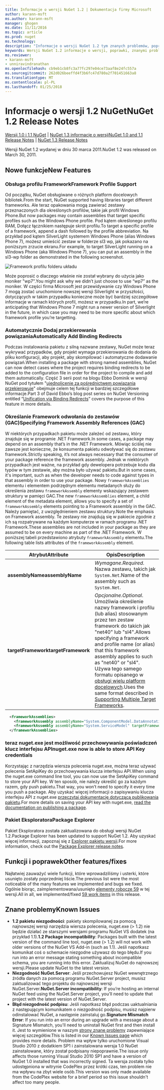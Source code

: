 ```yaml
---
title: Informacje o wersji NuGet 1.2 | Dokumentacja firmy Microsoft
author: karann-msft
ms.author: karann-msft
manager: ghogen
ms.date: 11/11/2016
ms.topic: article
ms.prod: nuget
ms.technology: 
description: "Informacje o wersji NuGet 1.2 tym znanych problemów, poprawki, dodatkowe funkcje i dcr."
keywords: Wersji NuGet 1.2 informacje o wersji, poprawki, znanymi problemami, nowe funkcje, dcr
ms.reviewer:
- karann-msft
- unniravindranathan
ms.openlocfilehash: cb9eb1cb8fc3a77fc297e04ce73aaf8e24fc557a
ms.sourcegitcommit: 262d026beeffd4f3b6fc47d780a2f701451663a8
ms.translationtype: MT
ms.contentlocale: pl-PL
ms.lasthandoff: 01/25/2018
---
```

# <a name="nuget-12-release-notes"></a><span data-ttu-id="90b23-104">Informacje o wersji 1.2 NuGet</span><span class="sxs-lookup"><span data-stu-id="90b23-104">NuGet 1.2 Release Notes</span></span>

<span data-ttu-id="90b23-105">[Wersji 1.0 i 1.1 NuGet](../release-notes/nuget-1.1.md) | [NuGet 1.3 informacje o wersji](../release-notes/nuget-1.3.md)</span><span class="sxs-lookup"><span data-stu-id="90b23-105">[NuGet 1.0 and 1.1 Release Notes](../release-notes/nuget-1.1.md) | [NuGet 1.3 Release Notes](../release-notes/nuget-1.3.md)</span></span>

<span data-ttu-id="90b23-106">Wersji NuGet 1.2 wydanej w dniu 30 marca 2011.</span><span class="sxs-lookup"><span data-stu-id="90b23-106">NuGet 1.2 was released on March 30, 2011.</span></span>

## <a name="new-features"></a><span data-ttu-id="90b23-107">Nowe funkcje</span><span class="sxs-lookup"><span data-stu-id="90b23-107">New Features</span></span>

### <a name="framework-profile-support"></a><span data-ttu-id="90b23-108">Obsługa profilu Framework</span><span class="sxs-lookup"><span data-stu-id="90b23-108">Framework Profile Support</span></span>

<span data-ttu-id="90b23-109">Od początku, NuGet obsługiwane o różnych platform docelowych bibliotek.</span><span class="sxs-lookup"><span data-stu-id="90b23-109">From the start, NuGet supported having libraries target different frameworks.</span></span> <span data-ttu-id="90b23-110">Ale teraz opakowania mogą zawierać zestawy przeznaczonych dla określonych profilów, takie jak profil Windows Phone.</span><span class="sxs-lookup"><span data-stu-id="90b23-110">But now packages may contain assemblies that target specific profiles such as the Windows Phone profile.</span></span> <span data-ttu-id="90b23-111">Pod kątem określonego profilu RAM, Dołącz łącznikiem następuje skrót profilu.</span><span class="sxs-lookup"><span data-stu-id="90b23-111">To target a specific profile of a framework, append a dash followed by the profile abbreviation.</span></span> <span data-ttu-id="90b23-112">Na przykład pod kątem SilverLight systemem Windows Phone (alias Windows Phone 7), możesz umieścić zestaw w folderze sl3 wp, jak pokazano na poniższym zrzucie ekranu.</span><span class="sxs-lookup"><span data-stu-id="90b23-112">For example, to target SilverLight running on a Windows Phone (aka Windows Phone 7), you can put an assembly in the sl3-wp folder as demonstrated in the following screenshot.</span></span>

![Framework profilu folderu układu](./media/framework-profile-support.png)

<span data-ttu-id="90b23-114">Może poprosić o dlaczego właśnie nie został wybrany do użycia jako moniker "wp7".</span><span class="sxs-lookup"><span data-stu-id="90b23-114">You might ask why we didn’t just choose to use “wp7” as the moniker.</span></span> <span data-ttu-id="90b23-115">W części firma Microsoft jest przewidywanie czy Windows Phone 7 mogą zostać uruchomione nowszej wersji Silverlight w przyszłości, dotyczących w takim przypadku konieczne może być bardziej szczegółowe informacje w ramach których profil, możesz w przypadku.</span><span class="sxs-lookup"><span data-stu-id="90b23-115">In part, we’re anticipating that Windows Phone 7 might run a newer version of Silverlight in the future, in which case you may need to be more specific about which framework profile you’re targetting.</span></span>

### <a name="automatically-add-binding-redirects"></a><span data-ttu-id="90b23-116">Automatycznie Dodaj przekierowania powiązania</span><span class="sxs-lookup"><span data-stu-id="90b23-116">Automatically Add Binding Redirects</span></span>

<span data-ttu-id="90b23-117">Podczas instalowania pakietu z silną nazwane zestawy, NuGet może teraz wykrywać przypadków, gdy projekt wymaga przekierowania do dodania do pliku konfiguracji, aby projekt, aby skompilować i automatyczne dodawanie powiązań.</span><span class="sxs-lookup"><span data-stu-id="90b23-117">When installing a package with strong named assemblies, NuGet can now detect cases where the project requires binding redirects to be added to the configuration file in order for the project to compile and add them automatically.</span></span> <span data-ttu-id="90b23-118">Część 3 serii post na blogu Ebbo Dominik w wersji NuGet pod tytułem "[ujednolicenie za pośrednictwem powiązania przekierowuje](http://blog.davidebbo.com/2011/01/nuget-versioning-part-3-unification-via.html)" obejmuje celem tej funkcji w bardziej szczegółowe informacje.</span><span class="sxs-lookup"><span data-stu-id="90b23-118">Part 3 of David Ebbo’s blog post series on NuGet Versioning entitled “[Unification via Binding Redirects](http://blog.davidebbo.com/2011/01/nuget-versioning-part-3-unification-via.html)” covers the purpose of this feature in more details.</span></span>

<a name="framework-assembly-refs"></a>

### <a name="specifying-framework-assembly-references-gac"></a><span data-ttu-id="90b23-119">Określanie Framework odwołania do zestawów (GAC)</span><span class="sxs-lookup"><span data-stu-id="90b23-119">Specifying Framework Assembly References (GAC)</span></span>

<span data-ttu-id="90b23-120">W niektórych przypadkach pakietu może zależeć od zestawu, który znajduje się w programie .NET Framework.</span><span class="sxs-lookup"><span data-stu-id="90b23-120">In some cases, a package may depend on an assembly that’s in the .NET Framework.</span></span> <span data-ttu-id="90b23-121">Mówiąc ściślej nie zawsze jest konieczne, że konsumenta pakietu odwoływać się do zestawu framework.</span><span class="sxs-lookup"><span data-stu-id="90b23-121">Strictly speaking, it’s not always necessary that the consumer of your package reference the framework assembly.</span></span> <span data-ttu-id="90b23-122">Jednak w niektórych przypadkach jest ważne, na przykład gdy dewelopera potrzebuje kodu dla typów w tym zestawie, aby można było używać pakietu.</span><span class="sxs-lookup"><span data-stu-id="90b23-122">But in some cases, it's important, such as when the developer needs to code against types in that assembly in order to use your package.</span></span> <span data-ttu-id="90b23-123">Nowy `frameworkAssemblies` elementu i elementem podrzędnym elementu metadanych służy do określenia zestawu `frameworkAssembly` elementy wskazujący zestawem struktury w pamięci GAC.</span><span class="sxs-lookup"><span data-stu-id="90b23-123">The new `frameworkAssemblies` element, a child element of the metadata element, allows you to specify a set of `frameworkAssembly` elements pointing to a Framework assembly in the GAC.</span></span> <span data-ttu-id="90b23-124">Należy pamiętać, z uwzględnieniem zestawu struktury.</span><span class="sxs-lookup"><span data-stu-id="90b23-124">Note the emphasis on Framework assembly.</span></span>
<span data-ttu-id="90b23-125">Te zestawy nie znajdują się w pakiecie zgodnie z ich są rozpatrywane na każdym komputerze w ramach programu .NET Framework.</span><span class="sxs-lookup"><span data-stu-id="90b23-125">These assemblies are not included in your package as they are assumed to be on every machine  as part of the .NET Framework.</span></span> <span data-ttu-id="90b23-126">W poniższej tabeli przedstawiono atrybuty `frameworkAssembly` elementu.</span><span class="sxs-lookup"><span data-stu-id="90b23-126">The following table lists attributes of the `frameworkAssembly` element.</span></span>


|<span data-ttu-id="90b23-127">Atrybut</span><span class="sxs-lookup"><span data-stu-id="90b23-127">Attribute</span></span> |<span data-ttu-id="90b23-128">Opis</span><span class="sxs-lookup"><span data-stu-id="90b23-128">Description</span></span>|
|----------------|-----------|
|<span data-ttu-id="90b23-129">**assemblyName**</span><span class="sxs-lookup"><span data-stu-id="90b23-129">**assemblyName**</span></span>|<span data-ttu-id="90b23-130">*Wymagane*.</span><span class="sxs-lookup"><span data-stu-id="90b23-130">*Required*.</span></span> <span data-ttu-id="90b23-131">Nazwa zestawu, takich jak `System.Net`.</span><span class="sxs-lookup"><span data-stu-id="90b23-131">Name of the assembly such as `System.Net`.</span></span>|
|<span data-ttu-id="90b23-132">**targetFramework**</span><span class="sxs-lookup"><span data-stu-id="90b23-132">**targetFramework**</span></span>|<span data-ttu-id="90b23-133">*Opcjonalne*.</span><span class="sxs-lookup"><span data-stu-id="90b23-133">*Optional*.</span></span> <span data-ttu-id="90b23-134">Umożliwia określenie nazwy framework i profilu (lub alias) stosowanym przez ten zestaw framework do takich jak "net40" lub "sl4".</span><span class="sxs-lookup"><span data-stu-id="90b23-134">Allows specifying a framework and profile name (or alias) that this framework assembly applies to such as "net40" or "sl4".</span></span> <span data-ttu-id="90b23-135">Używa tego samego formatu opisanego w [obsługi wielu platform docelowych](../create-packages/supporting-multiple-target-frameworks.md).</span><span class="sxs-lookup"><span data-stu-id="90b23-135">Uses the same format described in [Supporting Multiple Target Frameworks](../create-packages/supporting-multiple-target-frameworks.md).</span></span>|

```xml
  <frameworkAssemblies>
    <frameworkAssembly assemblyName="System.ComponentModel.DataAnnotations" targetFramework="net40" />
    <frameworkAssembly assemblyName="System.ServiceModel" targetFramework="net40" />
  </frameworkAssemblies>
```

### <a name="nugetexe-now-is-able-to-store-api-key-credentials"></a><span data-ttu-id="90b23-136">teraz nuget.exe jest możliwość przechowywania poświadczeń klucz interfejsu API</span><span class="sxs-lookup"><span data-stu-id="90b23-136">nuget.exe now is able to store API Key credentials</span></span>

<span data-ttu-id="90b23-137">Korzystając z narzędzia wiersza polecenia nuget.exe, można teraz używać polecenia SetApiKey do przechowywania klucza interfejsu API.</span><span class="sxs-lookup"><span data-stu-id="90b23-137">When using the nuget.exe command line tool, you can now use the SetApiKey command to store your API key.</span></span> <span data-ttu-id="90b23-138">W ten sposób, nie należy określić go za każdym razem, gdy push pakietu.</span><span class="sxs-lookup"><span data-stu-id="90b23-138">That way, you won’t need to specify it every time you push a package.</span></span> <span data-ttu-id="90b23-139">Aby uzyskać więcej informacji o zapisywaniu klucza interfejsu API z nuget.exe [przeczytaj dokumentację dotyczącą publikowania pakietu](../create-packages/publish-a-package.md).</span><span class="sxs-lookup"><span data-stu-id="90b23-139">For more details on saving your API key with nuget.exe, [read the documentation on publishing a package](../create-packages/publish-a-package.md).</span></span>

### <a name="package-explorer"></a><span data-ttu-id="90b23-140">Pakiet Eksploratora</span><span class="sxs-lookup"><span data-stu-id="90b23-140">Package Explorer</span></span>
<span data-ttu-id="90b23-141">Pakiet Eksploratora została zaktualizowana do obsługi wersji NuGet 1.2.</span><span class="sxs-lookup"><span data-stu-id="90b23-141">Package Explorer has been updated to support NuGet 1.2.</span></span> <span data-ttu-id="90b23-142">Aby uzyskać więcej informacji, zapoznaj się z [Explorer pakietu wersji](http://nuget.codeplex.com/wikipage?title=New%20features%20in%20NuGet%20Package%20Explorer%201.0).</span><span class="sxs-lookup"><span data-stu-id="90b23-142">For more information, check out the [Package Explorer release notes](http://nuget.codeplex.com/wikipage?title=New%20features%20in%20NuGet%20Package%20Explorer%201.0).</span></span>

## <a name="other-featuresfixes"></a><span data-ttu-id="90b23-143">Funkcji i poprawek</span><span class="sxs-lookup"><span data-stu-id="90b23-143">Other features/fixes</span></span>

<span data-ttu-id="90b23-144">Najłatwiej zauważyć wiele funkcji, które wprowadziliśmy i usterki, które usunięto zostały poprzedniej liście.</span><span class="sxs-lookup"><span data-stu-id="90b23-144">The previous list were the most noticeable of the many features we implemented and bugs we fixed.</span></span> <span data-ttu-id="90b23-145">Ogólnie biorąc, zaimplementowana/usunięto [elementy robocze 59](http://nuget.codeplex.com/workitem/list/advanced?keyword=&status=All&type=All&priority=All&release=NuGet%201.2&assignedTo=All&component=All&sortField=Votes&sortDirection=Descending&page=0) w tej wersji.</span><span class="sxs-lookup"><span data-stu-id="90b23-145">All in all, we implemented/fixed [59 work items](http://nuget.codeplex.com/workitem/list/advanced?keyword=&status=All&type=All&priority=All&release=NuGet%201.2&assignedTo=All&component=All&sortField=Votes&sortDirection=Descending&page=0) in this release.</span></span>

## <a name="known-issues"></a><span data-ttu-id="90b23-146">Znane problemy</span><span class="sxs-lookup"><span data-stu-id="90b23-146">Known Issues</span></span>

* <span data-ttu-id="90b23-147">**1.2 pakietu niezgodności**: pakiety skompilowanej za pomocą najnowszej wersji narzędzia wiersza polecenia, nuget.exe (> 1.2) nie będzie działać ze starszymi wersjami programu NuGet VS dodatek (na przykład 1.1).</span><span class="sxs-lookup"><span data-stu-id="90b23-147">**1.2 Package incompatibility**: Packages built with the latest version of the command line tool, nuget.exe (> 1.2) will not work with older versions of the NuGet VS Add-in (such as 1.1).</span></span> <span data-ttu-id="90b23-148">Jeśli napotkasz komunikat coś o schemacie niezgodne używasz do tego błędu.</span><span class="sxs-lookup"><span data-stu-id="90b23-148">If you run into an error message stating something about incompatible schema, you are running into this error.</span></span> <span data-ttu-id="90b23-149">Zaktualizuj NuGet do najnowszej wersji.</span><span class="sxs-lookup"><span data-stu-id="90b23-149">Please update NuGet to the latest version.</span></span>
* <span data-ttu-id="90b23-150">**Niezgodność NuGet.Server**: Jeśli przechowujesz NuGet wewnętrznego źródła danych za pomocą programu NuGet.Server project, musisz zaktualizować tego projektu do najnowszej wersji NuGet.Server.</span><span class="sxs-lookup"><span data-stu-id="90b23-150">**NuGet.Server incompatibility**: If you’re hosting an internal NuGet feed using the NuGet.Server project, you’ll need to update that project with the latest version of NuGet.Server.</span></span>
* <span data-ttu-id="90b23-151">**Błąd niezgodność podpisu**: Jeśli napotkasz błąd podczas uaktualniania z następującym komunikatem o niezgodność podpisu, musisz najpierw odinstalować NuGet, a następnie zainstaluj go.</span><span class="sxs-lookup"><span data-stu-id="90b23-151">**Signature Mismatch Error**: If you run into an error during an upgrade with a message about a Signature Mismatch, you'll need to uninstall NuGet first and then install it.</span></span> <span data-ttu-id="90b23-152">Jest to wymienione w naszym [strony znane problemy](../release-notes/Known-Issues.md) zapewniające więcej szczegółów.</span><span class="sxs-lookup"><span data-stu-id="90b23-152">This is listed in our [Known Issues page](../release-notes/Known-Issues.md) which provides more details.</span></span> <span data-ttu-id="90b23-153">Problem ma wpływ tylko uruchomione Visual Studio 2010 z dodatkiem SP1 i zainstalowana wersja 1.0 NuGet zainstalowane, który został podpisany niepoprawnie.</span><span class="sxs-lookup"><span data-stu-id="90b23-153">The issue only affects those running Visual Studio 2010 SP1 and have a version of NuGet 1.0 installed that was incorrectly signed.</span></span> <span data-ttu-id="90b23-154">Ta wersja została tylko udostępniona w witrynie CodePlex przez krótki czas, ten problem nie ma wpływu na zbyt wiele osób.</span><span class="sxs-lookup"><span data-stu-id="90b23-154">This version was only made available from the CodePlex website for a brief period so this issue shouldn't affect too many people.</span></span>